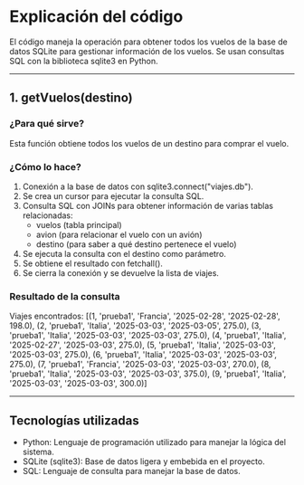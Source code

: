 # Explicación del código

El código maneja la operación para obtener todos los vuelos de la base de datos SQLite para gestionar información de los vuelos. Se usan consultas SQL con la biblioteca sqlite3 en Python.

---
## 1. getVuelos(destino)

### ¿Para qué sirve?
Esta función obtiene todos los vuelos de un destino para comprar el vuelo.

### ¿Cómo lo hace?
1. Conexión a la base de datos con sqlite3.connect("viajes.db").
2. Se crea un cursor para ejecutar la consulta SQL.
3. Consulta SQL con JOINs para obtener información de varias tablas relacionadas:
   - vuelos (tabla principal)
   - avion (para relacionar el vuelo con un avión)
   - destino (para saber a qué destino pertenece el vuelo)
4. Se ejecuta la consulta con el destino como parámetro.
5. Se obtiene el resultado con fetchall().
6. Se cierra la conexión y se devuelve la lista de viajes.

### Resultado de la consulta

Viajes encontrados: 
[(1, 'prueba1', 'Francia', '2025-02-28', '2025-02-28', 198.0), 
 (2, 'prueba1', 'Italia', '2025-03-03', '2025-03-05', 275.0), 
 (3, 'prueba1', 'Italia', '2025-03-03', '2025-03-03', 275.0), 
 (4, 'prueba1', 'Italia', '2025-02-27', '2025-03-03', 275.0), 
 (5, 'prueba1', 'Italia', '2025-03-03', '2025-03-03', 275.0), 
 (6, 'prueba1', 'Italia', '2025-03-03', '2025-03-03', 275.0), 
 (7, 'prueba1', 'Francia', '2025-03-03', '2025-03-03', 270.0), 
 (8, 'prueba1', 'Italia', '2025-03-03', '2025-03-03', 375.0), 
 (9, 'prueba1', 'Italia', '2025-03-03', '2025-03-03', 300.0)]

---
## Tecnologías utilizadas

- Python: Lenguaje de programación utilizado para manejar la lógica del sistema.
- SQLite (sqlite3): Base de datos ligera y embebida en el proyecto.
- SQL: Lenguaje de consulta para manejar la base de datos.